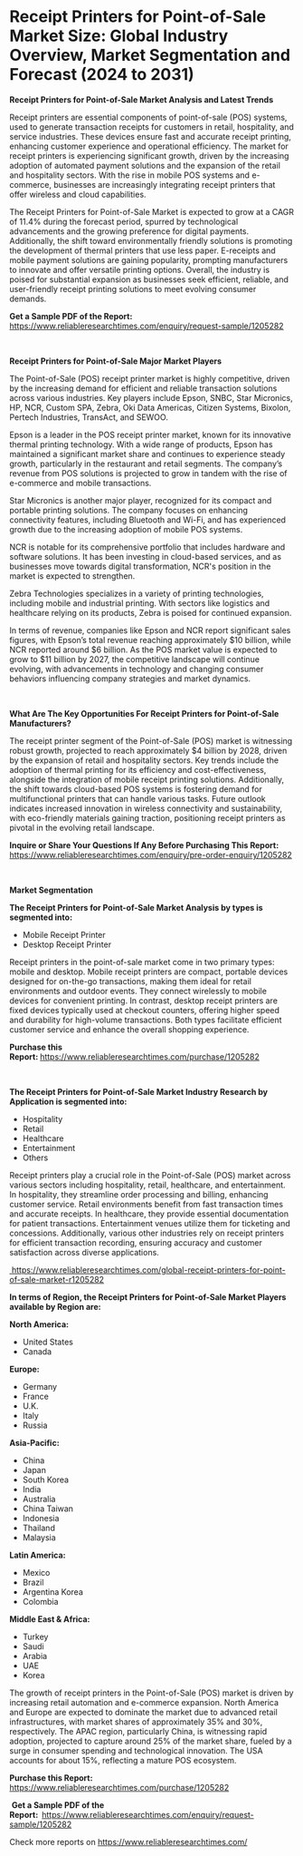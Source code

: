 <p><h1>Receipt Printers for Point-of-Sale Market Size: Global Industry Overview, Market Segmentation and Forecast (2024 to 2031)</h1></p><p><strong>Receipt Printers for Point-of-Sale Market Analysis and Latest Trends</strong></p>
<p><p>Receipt printers are essential components of point-of-sale (POS) systems, used to generate transaction receipts for customers in retail, hospitality, and service industries. These devices ensure fast and accurate receipt printing, enhancing customer experience and operational efficiency. The market for receipt printers is experiencing significant growth, driven by the increasing adoption of automated payment solutions and the expansion of the retail and hospitality sectors. With the rise in mobile POS systems and e-commerce, businesses are increasingly integrating receipt printers that offer wireless and cloud capabilities.</p><p>The Receipt Printers for Point-of-Sale Market is expected to grow at a CAGR of 11.4% during the forecast period, spurred by technological advancements and the growing preference for digital payments. Additionally, the shift toward environmentally friendly solutions is promoting the development of thermal printers that use less paper. E-receipts and mobile payment solutions are gaining popularity, prompting manufacturers to innovate and offer versatile printing options. Overall, the industry is poised for substantial expansion as businesses seek efficient, reliable, and user-friendly receipt printing solutions to meet evolving consumer demands.</p></p>
<p><strong>Get a Sample PDF of the Report:&nbsp;</strong> <a href="https://www.reliableresearchtimes.com/enquiry/request-sample/1205282?utm_campaign=2007&utm_medium=2&utm_source=Github&utm_content=ia&utm_term=31122024&utm_id=receipt-printers-for-point-of-sale">https://www.reliableresearchtimes.com/enquiry/request-sample/1205282</a></p>
<p>&nbsp;</p>
<p><strong>Receipt Printers for Point-of-Sale Major Market Players</strong></p>
<p><p>The Point-of-Sale (POS) receipt printer market is highly competitive, driven by the increasing demand for efficient and reliable transaction solutions across various industries. Key players include Epson, SNBC, Star Micronics, HP, NCR, Custom SPA, Zebra, Oki Data Americas, Citizen Systems, Bixolon, Pertech Industries, TransAct, and SEWOO.</p><p>Epson is a leader in the POS receipt printer market, known for its innovative thermal printing technology. With a wide range of products, Epson has maintained a significant market share and continues to experience steady growth, particularly in the restaurant and retail segments. The company’s revenue from POS solutions is projected to grow in tandem with the rise of e-commerce and mobile transactions.</p><p>Star Micronics is another major player, recognized for its compact and portable printing solutions. The company focuses on enhancing connectivity features, including Bluetooth and Wi-Fi, and has experienced growth due to the increasing adoption of mobile POS systems.</p><p>NCR is notable for its comprehensive portfolio that includes hardware and software solutions. It has been investing in cloud-based services, and as businesses move towards digital transformation, NCR's position in the market is expected to strengthen.</p><p>Zebra Technologies specializes in a variety of printing technologies, including mobile and industrial printing. With sectors like logistics and healthcare relying on its products, Zebra is poised for continued expansion.</p><p>In terms of revenue, companies like Epson and NCR report significant sales figures, with Epson’s total revenue reaching approximately $10 billion, while NCR reported around $6 billion. As the POS market value is expected to grow to $11 billion by 2027, the competitive landscape will continue evolving, with advancements in technology and changing consumer behaviors influencing company strategies and market dynamics.</p></p>
<p>&nbsp;</p>
<p><strong>What Are The Key Opportunities For Receipt Printers for Point-of-Sale Manufacturers?</strong></p>
<p><p>The receipt printer segment of the Point-of-Sale (POS) market is witnessing robust growth, projected to reach approximately $4 billion by 2028, driven by the expansion of retail and hospitality sectors. Key trends include the adoption of thermal printing for its efficiency and cost-effectiveness, alongside the integration of mobile receipt printing solutions. Additionally, the shift towards cloud-based POS systems is fostering demand for multifunctional printers that can handle various tasks. Future outlook indicates increased innovation in wireless connectivity and sustainability, with eco-friendly materials gaining traction, positioning receipt printers as pivotal in the evolving retail landscape.</p></p>
<p><strong>Inquire or Share Your Questions If Any Before Purchasing This Report:</strong> <a href="https://www.reliableresearchtimes.com/enquiry/pre-order-enquiry/1205282?utm_campaign=2007&utm_medium=2&utm_source=Github&utm_content=ia&utm_term=31122024&utm_id=receipt-printers-for-point-of-sale">https://www.reliableresearchtimes.com/enquiry/pre-order-enquiry/1205282</a></p>
<p>&nbsp;</p>
<p><strong>Market Segmentation</strong></p>
<p><strong>The Receipt Printers for Point-of-Sale Market Analysis by types is segmented into:</strong></p>
<p><ul><li>Mobile Receipt Printer</li><li>Desktop Receipt Printer</li></ul></p>
<p><p>Receipt printers in the point-of-sale market come in two primary types: mobile and desktop. Mobile receipt printers are compact, portable devices designed for on-the-go transactions, making them ideal for retail environments and outdoor events. They connect wirelessly to mobile devices for convenient printing. In contrast, desktop receipt printers are fixed devices typically used at checkout counters, offering higher speed and durability for high-volume transactions. Both types facilitate efficient customer service and enhance the overall shopping experience.</p></p>
<p><strong>Purchase this Report:&nbsp;</strong><a href="https://www.reliableresearchtimes.com/purchase/1205282?utm_campaign=2007&utm_medium=2&utm_source=Github&utm_content=ia&utm_term=31122024&utm_id=receipt-printers-for-point-of-sale">https://www.reliableresearchtimes.com/purchase/1205282</a></p>
<p>&nbsp;</p>
<p><strong>The Receipt Printers for Point-of-Sale Market Industry Research by Application is segmented into:</strong></p>
<p><ul><li>Hospitality</li><li>Retail</li><li>Healthcare</li><li>Entertainment</li><li>Others</li></ul></p>
<p><p>Receipt printers play a crucial role in the Point-of-Sale (POS) market across various sectors including hospitality, retail, healthcare, and entertainment. In hospitality, they streamline order processing and billing, enhancing customer service. Retail environments benefit from fast transaction times and accurate receipts. In healthcare, they provide essential documentation for patient transactions. Entertainment venues utilize them for ticketing and concessions. Additionally, various other industries rely on receipt printers for efficient transaction recording, ensuring accuracy and customer satisfaction across diverse applications.</p></p>
<p><a href="https://www.reliableresearchtimes.com/global-receipt-printers-for-point-of-sale-market-r1205282?utm_campaign=2007&utm_medium=2&utm_source=Github&utm_content=ia&utm_term=31122024&utm_id=receipt-printers-for-point-of-sale">&nbsp;https://www.reliableresearchtimes.com/global-receipt-printers-for-point-of-sale-market-r1205282</a></p>
<p><strong>In terms of Region, the Receipt Printers for Point-of-Sale Market Players available by Region are:</strong></p>
<p>
    <p> <strong> North America: </strong>
        <ul>
            <li>United States</li>
            <li>Canada</li>
        </ul>
        </p> 
    <p> <strong> Europe: </strong>
        <ul>
            <li>Germany</li>
            <li>France</li>
            <li>U.K.</li>
            <li>Italy</li>
            <li>Russia</li>
        </ul>
        </p> 
    <p> <strong> Asia-Pacific: </strong>
        <ul>
            <li>China</li>
            <li>Japan</li>
            <li>South Korea</li>
            <li>India</li>
            <li>Australia</li>
            <li>China Taiwan</li>
            <li>Indonesia</li>
            <li>Thailand</li>
            <li>Malaysia</li>
        </ul>
        </p> 
    <p> <strong> Latin America: </strong>
        <ul>
            <li>Mexico</li>
            <li>Brazil</li>
            <li>Argentina Korea</li>
            <li>Colombia</li>
        </ul>
        </p> 
    <p> <strong> Middle East & Africa: </strong>
        <ul>
            <li>Turkey</li>
            <li>Saudi</li>
            <li>Arabia</li>
            <li>UAE</li>
            <li>Korea</li>
        </ul>
    </p>
    </p>
<p><p>The growth of receipt printers in the Point-of-Sale (POS) market is driven by increasing retail automation and e-commerce expansion. North America and Europe are expected to dominate the market due to advanced retail infrastructures, with market shares of approximately 35% and 30%, respectively. The APAC region, particularly China, is witnessing rapid adoption, projected to capture around 25% of the market share, fueled by a surge in consumer spending and technological innovation. The USA accounts for about 15%, reflecting a mature POS ecosystem.</p></p>
<p><strong>Purchase this Report: </strong><a href="https://www.reliableresearchtimes.com/purchase/1205282?utm_campaign=2007&utm_medium=2&utm_source=Github&utm_content=ia&utm_term=31122024&utm_id=receipt-printers-for-point-of-sale">https://www.reliableresearchtimes.com/purchase/1205282</a></p>
<p>&nbsp;<strong>Get a Sample PDF of the Report:&nbsp;&nbsp;</strong><a href="https://www.reliableresearchtimes.com/enquiry/request-sample/1205282?utm_campaign=2007&utm_medium=2&utm_source=Github&utm_content=ia&utm_term=31122024&utm_id=receipt-printers-for-point-of-sale">https://www.reliableresearchtimes.com/enquiry/request-sample/1205282</a></p>
<p><strong></strong></p>
<p>Check more reports on <a href="https://www.reliableresearchtimes.com/?utm_campaign=2007&utm_medium=2&utm_source=Github&utm_content=ia&utm_term=31122024&utm_id=receipt-printers-for-point-of-sale">https://www.reliableresearchtimes.com/</a></p>
